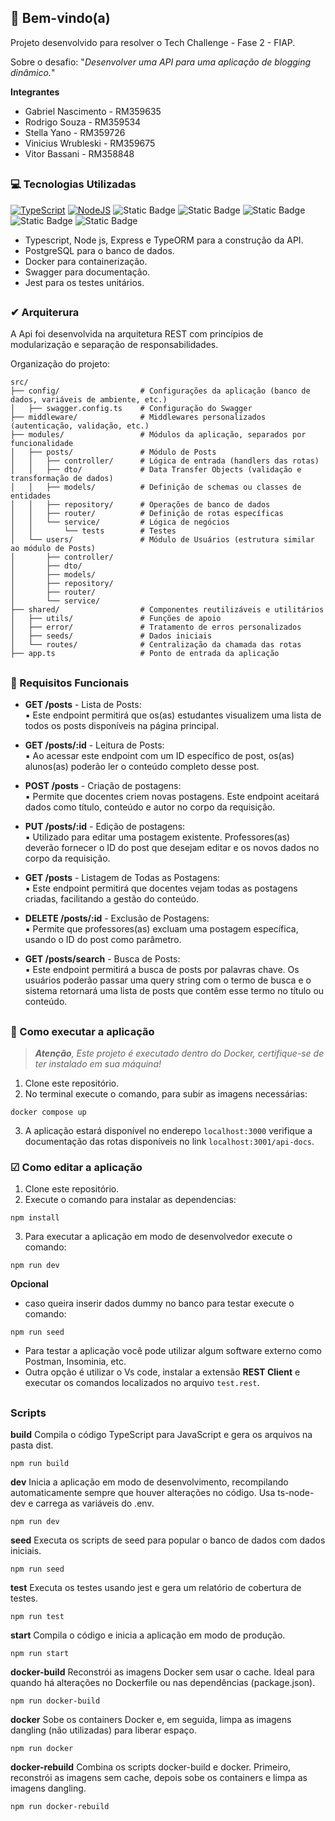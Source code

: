 ## 👋  Bem-vindo(a)

Projeto desenvolvido para resolver o Tech Challenge - Fase 2 - FIAP.

Sobre o desafio: "_Desenvolver uma API para uma aplicação de blogging dinâmico._"

**Integrantes**

- Gabriel Nascimento - RM359635
- Rodrigo Souza - RM359534
- Stella Yano - RM359726
- Vinicius Wrubleski - RM359675
- Vitor Bassani - RM358848

##

### 💻 Tecnologias Utilizadas

[![TypeScript](https://img.shields.io/badge/TypeScript-007ACC?style=for-the-badge&logo=typescript&logoColor=white)](https://www.typescriptlang.org/)
[![NodeJS](https://img.shields.io/badge/Node%20js-339933?style=for-the-badge&logo=nodedotjs&logoColor=white)](https://nodejs.org/docs/latest/api/)
![Static Badge](https://img.shields.io/badge/PostgreSQL-316192?style=for-the-badge&logo=postgresql&logoColor=white)
![Static Badge](https://img.shields.io/badge/Express%20js-000000?style=for-the-badge&logo=express&logoColor=whit)
![Static Badge](https://img.shields.io/badge/Docker-2CA5E0?style=for-the-badge&logo=docker&logoColor=white)
![Static Badge](https://img.shields.io/badge/Swagger-85EA2D?style=for-the-badge&logo=Swagger&logoColor=white)
![Static Badge](https://img.shields.io/badge/Jest-C21325?style=for-the-badge&logo=jest&logoColor=white)


- Typescript, Node js, Express e TypeORM para a construção da API.
- PostgreSQL para o banco de dados.
- Docker para containerização.
- Swagger para documentação.
- Jest para os testes unitários.

##

### ✔ Arquiterura

A Api foi desenvolvida na arquitetura REST com princípios de modularização e separação de responsabilidades.

Organização do projeto:

```
src/
├── config/                  # Configurações da aplicação (banco de dados, variáveis de ambiente, etc.)
│   ├── swagger.config.ts    # Configuração do Swagger
├── middleware/              # Middlewares personalizados (autenticação, validação, etc.)
├── modules/                 # Módulos da aplicação, separados por funcionalidade
│   ├── posts/               # Módulo de Posts
│   │   ├── controller/      # Lógica de entrada (handlers das rotas)
│   │   ├── dto/             # Data Transfer Objects (validação e transformação de dados)
│   │   ├── models/          # Definição de schemas ou classes de entidades
│   │   ├── repository/      # Operações de banco de dados
│   │   ├── router/          # Definição de rotas específicas
│   │   └── service/         # Lógica de negócios
│   │       └── tests        # Testes
│   └── users/               # Módulo de Usuários (estrutura similar ao módulo de Posts)
│       ├── controller/
│       ├── dto/
│       ├── models/
│       ├── repository/
│       ├── router/
│       └── service/
├── shared/                  # Componentes reutilizáveis e utilitários
│   ├── utils/               # Funções de apoio
│   ├── error/               # Tratamento de erros personalizados
│   ├── seeds/               # Dados iniciais
│   └── routes/              # Centralização da chamada das rotas
├── app.ts                   # Ponto de entrada da aplicação

```

##

### 📘 Requisitos Funcionais

- **GET /posts** - Lista de Posts: <br>
    ▪ Este endpoint permitirá que os(as) estudantes visualizem uma lista de todos os posts disponíveis na página principal.

- **GET /posts/:id** - Leitura de Posts: <br>
    ▪ Ao acessar este endpoint com um ID específico de post, os(as) alunos(as) poderão ler o conteúdo completo desse post. 

- **POST /posts** - Criação de postagens: <br>
    ▪ Permite que docentes criem novas postagens. Este endpoint aceitará dados como título, conteúdo e autor no corpo da requisição. 

- **PUT /posts/:id** - Edição de postagens: <br>
    ▪ Utilizado para editar uma postagem existente. Professores(as) deverão fornecer o ID do post que desejam editar e os novos dados no corpo da requisição. 

- **GET /posts** - Listagem de Todas as Postagens: <br> 
    ▪ Este endpoint permitirá que docentes vejam todas as postagens criadas, facilitando a gestão do conteúdo. 

- **DELETE /posts/:id** - Exclusão de Postagens: <br>
    ▪ Permite que professores(as) excluam uma postagem específica, usando o ID do post como parâmetro. 
    
- **GET /posts/search** - Busca de Posts: <br>
    ▪ Este endpoint permitirá a busca de posts por palavras chave. Os usuários poderão passar uma query string com o termo de busca e o sistema retornará uma lista de posts que contêm esse termo no título ou conteúdo. 

##

### 🚀 Como executar a aplicação
> _**Atenção**, Este projeto é executado dentro do Docker, certifique-se de ter instalado em sua máquina!_

1. Clone este repositório.
2. No terminal execute o comando, para subir as imagens necessárias:
```
docker compose up
```
3. A aplicação estará disponível no enderepo `localhost:3000` verifique a documentação das rotas disponíveis no link `localhost:3001/api-docs`.

###  ☑ Como editar a aplicação

1. Clone este repositório.
2. Execute o comando para instalar as dependencias:
```
npm install
```
3. Para executar a aplicação em modo de desenvolvedor execute o comando:
```
npm run dev
```

**Opcional** 
- caso queira inserir dados dummy no banco para testar execute o comando:
```
npm run seed
```
- Para testar a aplicação você pode utilizar algum software externo como Postman, Insominia, etc.
- Outra opção é utilizar o Vs code, instalar a extensão **REST Client** e executar os comandos localizados no arquivo `test.rest`.

##

###   Scripts
**build** Compila o código TypeScript para JavaScript e gera os arquivos na pasta dist.
```
npm run build
```
**dev** Inicia a aplicação em modo de desenvolvimento, recompilando automaticamente sempre que houver alterações no código. Usa ts-node-dev e carrega as variáveis do .env.
```
npm run dev
```
**seed** Executa os scripts de seed para popular o banco de dados com dados iniciais.
```
npm run seed
```
**test** Executa os testes usando jest e gera um relatório de cobertura de testes.
```
npm run test
```
**start** Compila o código e inicia a aplicação em modo de produção.
```
npm run start
```
**docker-build** Reconstrói as imagens Docker sem usar o cache. Ideal para quando há alterações no Dockerfile ou nas dependências (package.json).
```
npm run docker-build
```
**docker** Sobe os containers Docker e, em seguida, limpa as imagens dangling (não utilizadas) para liberar espaço.
```
npm run docker
```
**docker-rebuild** Combina os scripts docker-build e docker. Primeiro, reconstrói as imagens sem cache, depois sobe os containers e limpa as imagens dangling.
```
npm run docker-rebuild
```

